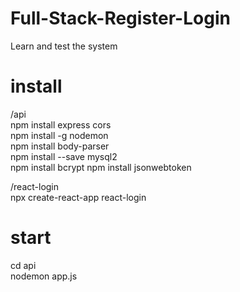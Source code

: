 # Full-Stack-Register-Login
Learn and test the system 

# install
/api \
npm install express cors \
npm install -g nodemon \
npm install body-parser \
npm install --save mysql2 \
npm install bcrypt
npm install jsonwebtoken

/react-login \
npx create-react-app react-login

# start
cd api \
nodemon app.js 
